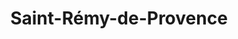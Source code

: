 ---
title: Saint-Rémy-de-Provence
url: /saint-remy-de-provence/
latitude: 43.789
longitude: 4.831
---